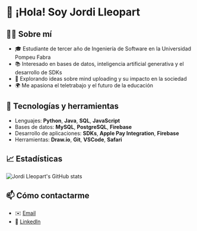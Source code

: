 # 👋 ¡Hola! Soy Jordi Lleopart

## 👨‍💻 Sobre mí  
- 🎓 Estudiante de tercer año de Ingeniería de Software en la Universidad Pompeu Fabra  
- 📚 Interesado en bases de datos, inteligencia artificial generativa y el desarrollo de SDKs  
- 💭 Explorando ideas sobre mind uploading y su impacto en la sociedad  
- 🌍 Me apasiona el teletrabajo y el futuro de la educación  

## 🔧 Tecnologías y herramientas  
- Lenguajes: **Python**, **Java**, **SQL**, **JavaScript**  
- Bases de datos: **MySQL**, **PostgreSQL**, **Firebase**  
- Desarrollo de aplicaciones: **SDKs**, **Apple Pay Integration**, **Firebase**  
- Herramientas: **Draw.io**, **Git**, **VSCode**, **Safari**  

## 📈 Estadísticas  
![Jordi Lleopart's GitHub stats](https://github-readme-stats.vercel.app/api?username=jordilleopart&show_icons=true&theme=radical)  

## 📫 Cómo contactarme  
- ✉️ [Email](mailto:tu-email@example.com)  
- 💼 [LinkedIn](https://www.linkedin.com/in/tu-perfil)  

